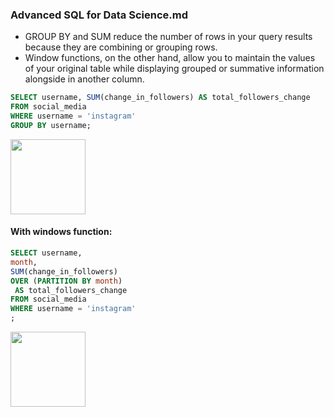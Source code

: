 ### Advanced SQL for Data Science.md
* GROUP BY and SUM reduce the number of rows in your query results because they are combining or grouping rows.
* Window functions, on the other hand, allow you to maintain the values of your original table while displaying grouped or summative information alongside in another column.

```sql
SELECT username, SUM(change_in_followers) AS total_followers_change
FROM social_media
WHERE username = 'instagram'
GROUP BY username;
```
<img src="https://github.com/user-attachments/assets/ecb7d4f3-2cca-45ae-837b-7ea5156f641b" width=120 />

#### With windows function:

```sql
SELECT username, 
month,
SUM(change_in_followers) 
OVER (PARTITION BY month)
 AS total_followers_change
FROM social_media
WHERE username = 'instagram'
;
```
<img src="https://github.com/user-attachments/assets/46a86d59-3ff4-4d94-9204-63f6b17b6920" width=120 />
